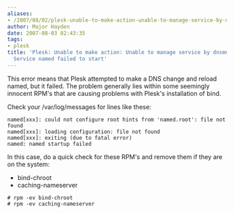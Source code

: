 ```yaml
---
aliases:
- /2007/08/02/plesk-unable-to-make-action-unable-to-manage-service-by-dnsmng-dnsmng-service-named-failed-to-start/
author: Major Hayden
date: 2007-08-03 02:43:35
tags:
- plesk
title: 'Plesk: Unable to make action: Unable to manage service by dnsmng: dnsmng:
  Service named failed to start'
---
```


This error means that Plesk attempted to make a DNS change and reload named, but it failed. The problem generally lies within some seemingly innocent RPM's that are causing problems with Plesk's installation of bind.

Check your /var/log/messages for lines like these:

```
named[xxx]: could not configure root hints from 'named.root': file not found
named[xxx]: loading configuration: file not found
named[xxx]: exiting (due to fatal error)
named: named startup failed
```

In this case, do a quick check for these RPM's and remove them if they are on the system:

* bind-chroot
* caching-nameserver

```
# rpm -ev bind-chroot
# rpm -ev caching-nameserver
```